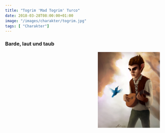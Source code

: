 ```yaml
---
title: "Togrim 'Mad Togrim' Turco"
date: 2018-03-28T08:00:00+01:00
image: "/images/charakter/togrim.jpg"
tags: [ "Charakter"]
---
```


### Barde, laut und taub

<img
  src='/images/charakter/togrim.jpg'
  style='width:40%;
         float:right;
         margin-bottom: 1rem;'/>

